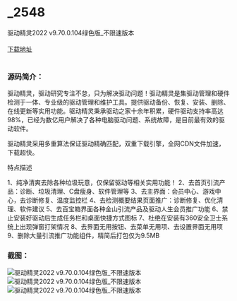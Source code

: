 # _2548
驱动精灵2022 v9.70.0.104绿色版_不限速版本
<br/></br>
[下载地址](https://www.uuid2.com/2548.html "下载地址")
<br/></br>
<h3>源码简介：</h3>
<p>驱动精灵，驱动研究专注不怠，只为解决驱动问题！驱动精灵是集驱动管理和硬件检测于一体、专业级的驱动管理和维护工具。提供驱动备份、恢复、安装、删除、在线更新等实用功能。驱动精灵秉承驱动之家十余年积累，硬件驱动支持率高达98%，已经为数亿用户解决了各种电脑驱动问题、系统故障，是目前最有效的驱动软件。<p>
<p>驱动精灵采用多重算法保证驱动精确匹配，双重下载引擎，全网CDN文件加速，下载超快。<p>
<p>特点描述<p>
<p>1、纯净清爽去除各种垃圾玩意，仅保留驱动等相关实用功能！
2、去首页引流产品：诊断、垃圾清理、C盘瘦身、软件管理等
3、去主界面：会员中心、游戏中心，去诊断修复、温度监控栏
4、去检测概要结果页面推广：诊断修复、优化清理、软件建议
5、去百宝箱界面各种金山引流产品及驱动人生会员推广功能
6、禁止安装好驱动后生成任务栏和桌面快捷方式图标
7、杜绝在安装有360安全卫士系统上出现弹窗打架情况
8、去界面无用按钮、去菜单无用项、去设置界面无用项
9、删除大量引流推广功能组件，精简后打包仅为9.5MB<p>
<h3>截图：</h3>
<img src="https://www.uuid2.com/wp-content/uploads/img/202203/de0f4bf492.png" alt="驱动精灵2022 v9.70.0.104绿色版_不限速版本"><img src="https://www.uuid2.com/wp-content/uploads/img/202203/de0f4bf558.png" alt="驱动精灵2022 v9.70.0.104绿色版_不限速版本"><img src="https://www.uuid2.com/wp-content/uploads/img/202203/de0f4bf879.png" alt="驱动精灵2022 v9.70.0.104绿色版_不限速版本">
